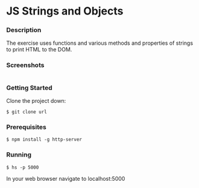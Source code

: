 # JS Strings and Objects  
### Description  
The exercise uses functions and various methods and properties of strings to print HTML to the DOM.  
### Screenshots  
![]()
### Getting Started  
Clone the project down:  
```  
$ git clone url  
```  
### Prerequisites  
```  
$ npm install -g http-server  
```  
### Running  
```  
$ hs -p 5000  
```  
In your web browser navigate to localhost:5000

